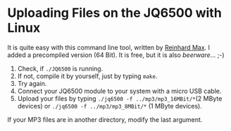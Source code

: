 # Uploading Files on the JQ6500 with Linux

It is quite easy with this command line tool, written by [Reinhard Max](https://chiselapp.com/user/rmax/repository/jq6500/info/c1573d3e82fb9bb3).  I added a precompiled version (64 Bit). It is free, but it is also *beerware*... ;-)  

1. Check, if ``` ./JQ6500 ``` is running.  
2. If not, compile it by yourself, just by typing ``` make ```. 
3. Try again.
4. Connect your JQ6500 module to your system with a micro USB cable.  
5. Upload your files by typing ``` ./jq6500 -f ../mp3/mp3_16MBit/* ```(2 MByte devices)  or ``` ./jq6500 -f ../mp3/mp3_8MBit/* ``` (1 MByte devices).  

If your MP3 files are in another directory, modify the last argument.  

